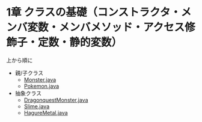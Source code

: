 # 1章 クラスの基礎（コンストラクタ・メンバ変数・メンバメソッド・アクセス修飾子・定数・静的変数）

上から順に

- 親/子クラス
    - [Monster.java](Monster.java)
    - [Pokemon.java](Pokemon.java)
- 抽象クラス
    - [DragonquestMonster.java](DragonquestMonster.java)
    - [Slime.java](Slime.java)
    - [HagureMetal.java](HagureMetal.java)

